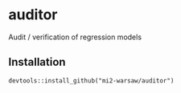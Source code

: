 # auditor
Audit / verification of regression models

## Installation
```
devtools::install_github("mi2-warsaw/auditor")
```
